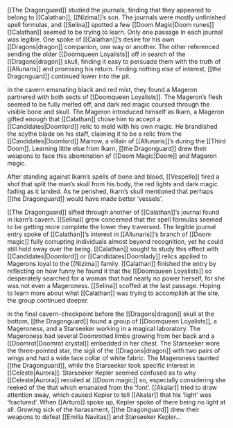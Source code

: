 [[The Dragonguard]] studied the journals, finding that they appeared to belong to [[Calathan]], [[Nizima]]’s son. The journals were mostly unfinished spell formulas, and [[Selina]] spotted a few [[Doom Magic|Doom runes]] [[Calathan]] seemed to be trying to learn. Only one passage in each journal was legible. One spoke of [[Calathan]]’s desire for his own [[Dragons|dragon]] companion, one way or another. The other referenced sending the older [[Doomqueen Loyalists]] off in search of the [[Dragons|dragon]] skull, finding it easy to persuade them with the truth of [[Allunaris]] and promising his return. Finding nothing else of interest, [[the Dragonguard]] continued lower into the pit.

In the cavern emanating black and red mist, they found a Mageron partnered with both sects of [[Doomqueen Loyalists]]. The Mageron’s flesh seemed to be fully melted off, and dark red magic coursed through the visible bone and skull. The Mageron introduced himself as Ikarn, a Mageron gifted enough that [[Calathan]] chose him to accept a [[Candidates|Doomlord]] relic to meld with his own magic. He brandished the scythe blade on his staff, claiming it to be a relic from the [[Candidates|Doomlord]] Marrow, a villain of [[Allunaris]]’s during the [[Third Doom]]. Learning little else from Ikarn, [[the Dragonguard]] drew their weapons to face this abomination of [[Doom Magic|Doom]] and Mageron magic.

After standing against Ikarn’s spells of bone and blood, [[Vespello]] fired a shot that split the man’s skull from his body, the red lights and dark magic fading as it landed. As he perished, Ikarn’s skull mentioned that perhaps [[the Dragonguard]] would have made better ‘vessels’. 

[[The Dragonguard]] sifted through another of [[Calathan]]’s journal found in Ikarn’s cavern. [[Selina]] grew concerned that the spell formulas seemed to be getting more complete the lower they traversed. The legible journal entry spoke of [[Calathan]]’s interest in [[Allunaris]]’s branch of [[Doom magic]] fully corrupting individuals almost beyond recognition, yet he could still hold sway over the being. [[Calathan]] sought to study this effect with [[Candidates|Doomlord]] or [[Candidates|Doomlady]] relics applied to Magerons loyal to the [[Nizima]] family. [[Calathan]] finished the entry by reflecting on how funny he found it that the [[Doomqueen Loyalists]] so desperately searched for a woman that had nearly no power herself, for she was not even a Mageroness. [[Selina]] scoffed at the last passage. Hoping to learn more about what [[Calathan]] was trying to accomplish at the site, the group continued deeper.

In the final cavern-checkpoint before the [[Dragons|dragon]] skull at the bottom, [[the Dragonguard]] found a group of [[Doomqueen Loyalists]], a Mageroness, and a Starseeker working in a magical laboratory. The Mageroness had several Doomrotted limbs growing from her back and a [[Doomrot|Doomrot crystal]] embedded in her chest. The Starseeker wore the three-pointed star, the sigil of the [[Dragons|dragon]] with two pairs of wings and had a wide lace collar of white fabric. The Mageroness taunted [[the Dragonguard]], while the Starseeker took specific interest in [[Celeste|Aurora]]. Starseeker Kepler seemed confused as to why [[Celeste|Aurora]] recoiled at [[Doom magic]] so, especially considering she reeked of the that which emanated from the ‘font’. [[Akalar]] tried to draw attention away, which caused Kepler to tell [[Akalar]] that his ‘light’ was ‘fractured’. When [[Arturo]] spoke up, Kepler spoke of there being no light at all. Growing sick of the harassment, [[the Dragonguard]] drew their weapons to defeat [[Emilia Navitas]] and Starseeker Kepler…